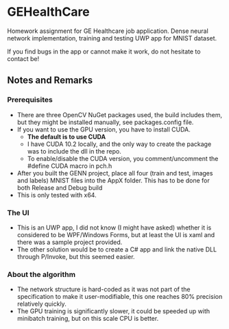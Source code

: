 # GEHealthCare
Homework assignment for GE Healthcare job application. Dense neural network implementation, training and testing UWP app for MNIST dataset.

If you find bugs in the app or cannot make it work, do not hesitate to contact be!

## Notes and Remarks

### Prerequisites
 - There are three OpenCV NuGet packages used, the build includes them, but they might be installed manually, see packages.config file.
 - If you want to use the GPU version, you have to install CUDA.
   - **The default is to use CUDA**
   - I have CUDA 10.2 locally, and the only way to create the package was to include the dll in the repo.
   - To enable/disable the CUDA version, you comment/uncomment the #define CUDA macro in pch.h
 - After you built the GENN project, place all four (train and test, images and labels) MNIST files into the AppX folder. This has to be done for both Release and Debug build
 - This is only tested with x64.

### The UI
 - This is an UWP app, I did not know (I might have asked) whether it is considered to be WPF/Windows Forms, but at least the UI is xaml and there was a sample project provided.
 - The other solution would be to create a C# app and link the native DLL through P/Invoke, but this seemed easier.
 
### About the algorithm
 - The network structure is hard-coded as it was not part of the specification to make it user-modifiable, this one reaches 80% precision relatively quickly.
 - The GPU training is significantly slower, it could be speeded up with minibatch training, but on this scale CPU is better.
 
 
 
 
 
